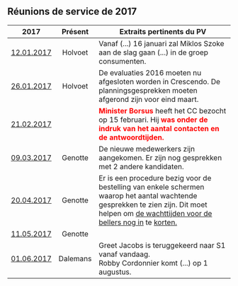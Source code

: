## Réunions de service de 2017

| 2017 | Présent | Extraits pertinents du PV |
| --- | :---: | --- |
| [12.01.2017](20170112_Staf_Divisie.pdf) | Holvoet | Vanaf (...) 16 januari zal Miklos Szoke aan de slag gaan (...) in de groep consumenten. |
| [26.01.2017](20170126_Staf_Divisie.pdf) | Holvoet | De evaluaties 2016 moeten nu afgesloten worden in Crescendo. De planningsgesprekken moeten afgerond zijn voor eind maart. |
| [21.02.2017](20170221_Staf_Divisie.pdf) | &nbsp; | <font color="red"><b>Minister Borsus</b></font> heeft het CC bezocht op 15 februari. Hij <font color="red"><b>was onder de indruk van het aantal contacten en de antwoordtijden.</b></font> |
| [09.03.2017](20170309_Staf_Divisie.pdf) | Genotte | De nieuwe medewerkers zijn aangekomen. Er zijn nog gesprekken met 2 andere kandidaten. |
| [20.04.2017](20170420_Staf_Divisie.pdf) | Genotte | Er is een procedure bezig voor de bestelling van enkele schermen waarop het aantal wachtende gesprekken te zien zijn. Dit moet helpen om <u>de wachttijden voor de bellers nog in</u> te <u>korten.</u> |
| [11.05.2017](20170511_Staf_Divisie.pdf) | Genotte | &nbsp; |
| [01.06.2017](20170601_Staf_Divisie.pdf) | Dalemans | Greet Jacobs is teruggekeerd naar S1 vanaf vandaag.<br>Robby Cordonnier komt (...) op 1 augustus. |


